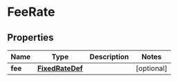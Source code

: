 # FeeRate

## Properties
Name | Type | Description | Notes
------------ | ------------- | ------------- | -------------
**fee** | [**FixedRateDef**](FixedRateDef.md) |  |  [optional]
